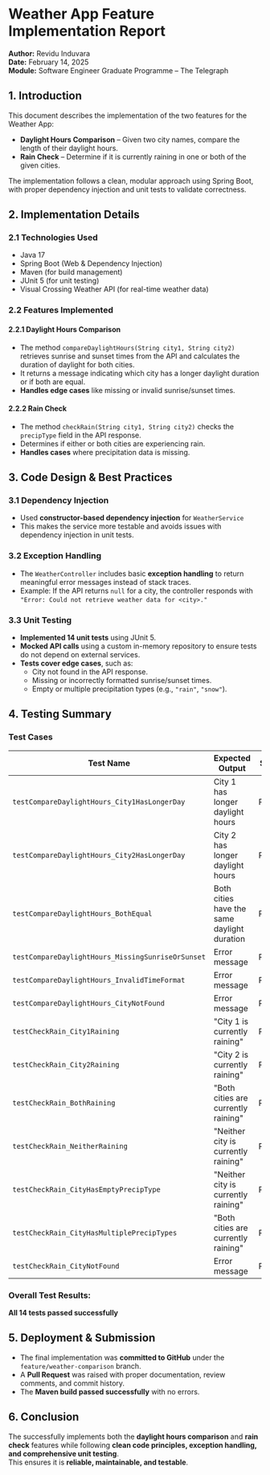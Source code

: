 # Weather App Feature Implementation Report
**Author:** Revidu Induvara  
**Date:** February 14, 2025  
**Module:** Software Engineer Graduate Programme – The Telegraph  

## 1. Introduction
This document describes the implementation of the two features for the Weather App:

- **Daylight Hours Comparison** – Given two city names, compare the length of their daylight hours.
- **Rain Check** – Determine if it is currently raining in one or both of the given cities.

The implementation follows a clean, modular approach using Spring Boot, with proper dependency injection and unit tests to validate correctness.

## 2. Implementation Details
### 2.1 Technologies Used
- Java 17  
- Spring Boot (Web & Dependency Injection)  
- Maven (for build management)  
- JUnit 5 (for unit testing)  
- Visual Crossing Weather API (for real-time weather data)  

### 2.2 Features Implemented
#### 2.2.1 Daylight Hours Comparison
- The method `compareDaylightHours(String city1, String city2)` retrieves sunrise and sunset times from the API and calculates the duration of daylight for both cities.
- It returns a message indicating which city has a longer daylight duration or if both are equal.
- **Handles edge cases** like missing or invalid sunrise/sunset times.

#### 2.2.2 Rain Check
- The method `checkRain(String city1, String city2)` checks the `precipType` field in the API response.
- Determines if either or both cities are experiencing rain.
- **Handles cases** where precipitation data is missing.

## 3. Code Design & Best Practices
### 3.1 Dependency Injection
- Used **constructor-based dependency injection** for `WeatherService` 
- This makes the service more testable and avoids issues with dependency injection in unit tests.

### 3.2 Exception Handling
- The `WeatherController` includes basic **exception handling** to return meaningful error messages instead of stack traces.
- Example: If the API returns `null` for a city, the controller responds with  
  `"Error: Could not retrieve weather data for <city>."`

### 3.3 Unit Testing
- **Implemented 14 unit tests** using JUnit 5.
- **Mocked API calls** using a custom in-memory repository to ensure tests do not depend on external services.
- **Tests cover edge cases**, such as:
  - City not found in the API response.
  - Missing or incorrectly formatted sunrise/sunset times.
  - Empty or multiple precipitation types (e.g., `"rain"`, `"snow"`).

## 4. Testing Summary
### Test Cases

| Test Name | Expected Output | Status |
|-----------|---------------|--------|
| `testCompareDaylightHours_City1HasLongerDay` | City 1 has longer daylight hours |  Passed |
| `testCompareDaylightHours_City2HasLongerDay` | City 2 has longer daylight hours |  Passed |
| `testCompareDaylightHours_BothEqual` | Both cities have the same daylight duration |  Passed |
| `testCompareDaylightHours_MissingSunriseOrSunset` | Error message |  Passed |
| `testCompareDaylightHours_InvalidTimeFormat` | Error message |  Passed |
| `testCompareDaylightHours_CityNotFound` | Error message |  Passed |
| `testCheckRain_City1Raining` | "City 1 is currently raining" |  Passed |
| `testCheckRain_City2Raining` | "City 2 is currently raining" |  Passed |
| `testCheckRain_BothRaining` | "Both cities are currently raining" | Passed |
| `testCheckRain_NeitherRaining` | "Neither city is currently raining" |  Passed |
| `testCheckRain_CityHasEmptyPrecipType` | "Neither city is currently raining" |  Passed |
| `testCheckRain_CityHasMultiplePrecipTypes` | "Both cities are currently raining" |  Passed |
| `testCheckRain_CityNotFound` | Error message |  Passed |

### Overall Test Results:
 **All 14 tests passed successfully** 

## 5. Deployment & Submission
- The final implementation was **committed to GitHub** under the `feature/weather-comparison` branch.
- A **Pull Request** was raised with proper documentation, review comments, and commit history.
- The **Maven build passed successfully** with no errors.

## 6. Conclusion
The successfully implements both the **daylight hours comparison** and **rain check** features while following **clean code principles, exception handling, and comprehensive unit testing**.  
This ensures it is **reliable, maintainable, and testable**.
